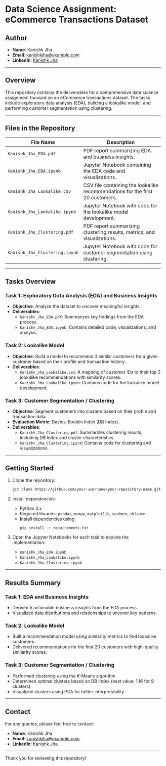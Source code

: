 # Data Science Assignment: eCommerce Transactions Dataset

## **Author**
- **Name**: Kanishk Jha
- **Email**: kanishkjha@example.com
- **LinkedIn**: [Kanishk Jha](https://linkedin.com/in/jha02--kanishk)

---

## **Overview**
This repository contains the deliverables for a comprehensive data science assignment focused on an eCommerce transactions dataset. The tasks include exploratory data analysis (EDA), building a lookalike model, and performing customer segmentation using clustering.

---

## **Files in the Repository**

| File Name                          | Description                                                                 |
|------------------------------------|-----------------------------------------------------------------------------|
| `Kanishk_Jha_EDA.pdf`             | PDF report summarizing EDA and business insights.                          |
| `Kanishk_Jha_EDA.ipynb`           | Jupyter Notebook containing the EDA code and visualizations.               |
| `Kanishk_Jha_Lookalike.csv`       | CSV file containing the lookalike recommendations for the first 20 customers. |
| `Kanishk_Jha_Lookalike.ipynb`     | Jupyter Notebook with code for the lookalike model development.            |
| `Kanishk_Jha_Clustering.pdf`      | PDF report summarizing clustering results, metrics, and visualizations.    |
| `Kanishk_Jha_Clustering.ipynb`    | Jupyter Notebook with code for customer segmentation using clustering.     |

---

## **Tasks Overview**

### **Task 1: Exploratory Data Analysis (EDA) and Business Insights**
- **Objective**: Analyze the dataset to uncover meaningful insights.
- **Deliverables**:
  - `Kanishk_Jha_EDA.pdf`: Summarizes key findings from the EDA process.
  - `Kanishk_Jha_EDA.ipynb`: Contains detailed code, visualizations, and analysis.

### **Task 2: Lookalike Model**
- **Objective**: Build a model to recommend 3 similar customers for a given customer based on their profile and transaction history.
- **Deliverables**:
  - `Kanishk_Jha_Lookalike.csv`: A mapping of customer IDs to their top 3 lookalike recommendations with similarity scores.
  - `Kanishk_Jha_Lookalike.ipynb`: Contains code for the lookalike model development.

### **Task 3: Customer Segmentation / Clustering**
- **Objective**: Segment customers into clusters based on their profile and transaction data.
- **Evaluation Metric**: Davies-Bouldin Index (DB Index).
- **Deliverables**:
  - `Kanishk_Jha_Clustering.pdf`: Summarizes clustering results, including DB Index and cluster characteristics.
  - `Kanishk_Jha_Clustering.ipynb`: Contains code for clustering and visualizations.

---

## **Getting Started**

1. Clone the repository:
   ```bash
   git clone https://github.com/your-username/your-repository-name.git
   ```

2. Install dependencies:
   - Python 3.x
   - Required libraries: `pandas`, `numpy`, `matplotlib`, `seaborn`, `sklearn`
   - Install dependencies using:
     ```bash
     pip install -r requirements.txt
     ```

3. Open the Jupyter Notebooks for each task to explore the implementation:
   - `Kanishk_Jha_EDA.ipynb`
   - `Kanishk_Jha_Lookalike.ipynb`
   - `Kanishk_Jha_Clustering.ipynb`

---

## **Results Summary**

### **Task 1: EDA and Business Insights**
- Derived 5 actionable business insights from the EDA process.
- Visualized data distributions and relationships to uncover key patterns.

### **Task 2: Lookalike Model**
- Built a recommendation model using similarity metrics to find lookalike customers.
- Delivered recommendations for the first 20 customers with high-quality similarity scores.

### **Task 3: Customer Segmentation / Clustering**
- Performed clustering using the K-Means algorithm.
- Determined optimal clusters based on DB Index (best value: 1.16 for 9 clusters).
- Visualized clusters using PCA for better interpretability.

---

## **Contact**
For any queries, please feel free to contact:
- **Name**: Kanishk Jha
- **Email**: kanishkjha@example.com
- **LinkedIn**: [Kanishk Jha](https://linkedin.com/in/jha02--kanishk)

---
Thank you for reviewing this repository!
